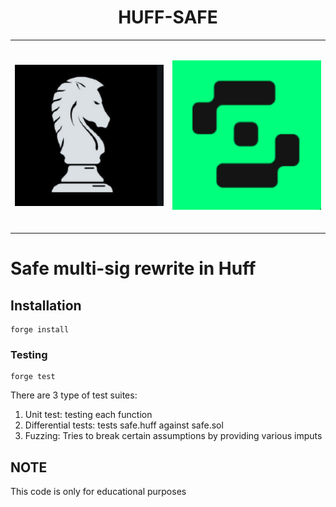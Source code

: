 <h1 style="text-align:center;">HUFF-SAFE</h1>

<table align="center">
  <tr>
    <td>
      <img src="./assets/huff.png" alt="Image 1" style="width:300px; height:300px; object-fit:contain;">
    </td>
    <td>
      <img src="./assets/safe.png" alt="Image 2" style="width:300px; height:300px; object-fit:contain;">
    </td>
  </tr>
</table>




# Safe multi-sig rewrite in Huff


## Installation

```console
forge install
```

### Testing
```console
forge test
```

There are 3 type of test suites: 

1. Unit test: testing each function
2. Differential tests: tests safe.huff against safe.sol 
3. Fuzzing: Tries to break certain assumptions by providing various imputs


## NOTE
This code is only for educational purposes
